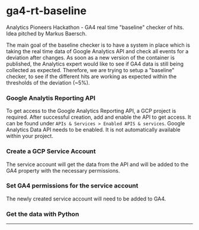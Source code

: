 # ga4-rt-baseline
Analytics Pioneers Hackathon - GA4 real time "baseline" checker of hits. 
Idea pitched by Markus Baersch.

The main goal of the baseline checker is to have a system in place which is taking the real time data of Google Analytics API and check all events for a deviation after changes. As soon as a new version of the container is published, the Analytics expert would like to see if GA4 data is still being collected as expected. Therefore, we are trying to setup a "baseline" checker, to see if the different hits are working as expected within the thresholds of the deviation (~5%). 

### Google Analytis Reporting API
To get access to the Google Analytics Reporting API, a GCP project is required. After successful creation, add and enable the API to get access. It can be found under `APIs & Services > Enabled APIS & services`. 
Google Analytics Data API needs to be enabled. It is not automatically available within your project. 

### Create a GCP Service Account 
The service account will get the data from the API and will be added to the GA4 property with the necessary permissions. 

### Set GA4 permissions for the service account
The newly created service account will need to be added to GA4. 

### Get the data with Python
---
